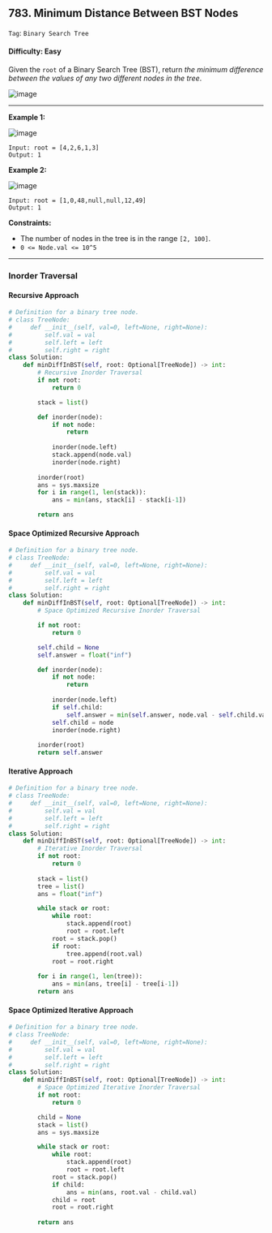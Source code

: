## 783. Minimum Distance Between BST Nodes

```Tag```: ```Binary Search Tree```

#### Difficulty: Easy

Given the ```root``` of a Binary Search Tree (BST), return _the minimum difference between the values of any two different nodes in the tree_.

![image](https://user-images.githubusercontent.com/35042430/219536040-5c7f734d-de44-49e7-8776-982753457e4e.png)

---

__Example 1:__

![image](https://assets.leetcode.com/uploads/2021/02/05/bst1.jpg)
```
Input: root = [4,2,6,1,3]
Output: 1
```

__Example 2:__

![image](https://assets.leetcode.com/uploads/2021/02/05/bst2.jpg)
```
Input: root = [1,0,48,null,null,12,49]
Output: 1
```

__Constraints:__

- The number of nodes in the tree is in the range ```[2, 100]```.
- ```0 <= Node.val <= 10^5```
 
---

### Inorder Traversal

#### Recursive Approach

```Python
# Definition for a binary tree node.
# class TreeNode:
#     def __init__(self, val=0, left=None, right=None):
#         self.val = val
#         self.left = left
#         self.right = right
class Solution:
    def minDiffInBST(self, root: Optional[TreeNode]) -> int:
        # Recursive Inorder Traversal
        if not root:
            return 0

        stack = list()

        def inorder(node):
            if not node:
                return
            
            inorder(node.left)
            stack.append(node.val)
            inorder(node.right)
        
        inorder(root)
        ans = sys.maxsize
        for i in range(1, len(stack)):
            ans = min(ans, stack[i] - stack[i-1])

        return ans
```

#### Space Optimized Recursive Approach

```Python
# Definition for a binary tree node.
# class TreeNode:
#     def __init__(self, val=0, left=None, right=None):
#         self.val = val
#         self.left = left
#         self.right = right
class Solution:
    def minDiffInBST(self, root: Optional[TreeNode]) -> int:
        # Space Optimized Recursive Inorder Traversal

        if not root:
            return 0

        self.child = None
        self.answer = float("inf")

        def inorder(node):
            if not node:
                return 
            
            inorder(node.left)
            if self.child:
                self.answer = min(self.answer, node.val - self.child.val)
            self.child = node
            inorder(node.right)
            
        inorder(root)
        return self.answer
```

#### Iterative Approach

```Python
# Definition for a binary tree node.
# class TreeNode:
#     def __init__(self, val=0, left=None, right=None):
#         self.val = val
#         self.left = left
#         self.right = right
class Solution:
    def minDiffInBST(self, root: Optional[TreeNode]) -> int:
        # Iterative Inorder Traversal
        if not root:
            return 0
        
        stack = list()
        tree = list()
        ans = float("inf")

        while stack or root:
            while root:
                stack.append(root)
                root = root.left
            root = stack.pop()
            if root:
                tree.append(root.val)
            root = root.right
        
        for i in range(1, len(tree)):
            ans = min(ans, tree[i] - tree[i-1])
        return ans
```

#### Space Optimized Iterative Approach

```Python
# Definition for a binary tree node.
# class TreeNode:
#     def __init__(self, val=0, left=None, right=None):
#         self.val = val
#         self.left = left
#         self.right = right
class Solution:
    def minDiffInBST(self, root: Optional[TreeNode]) -> int:
        # Space Optimized Iterative Inorder Traversal
        if not root:
            return 0

        child = None
        stack = list()
        ans = sys.maxsize

        while stack or root:
            while root:
                stack.append(root)
                root = root.left
            root = stack.pop()
            if child:
                ans = min(ans, root.val - child.val)
            child = root
            root = root.right
        
        return ans
```

